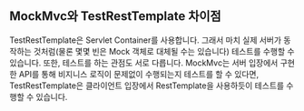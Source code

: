 ## MockMvc와 TestRestTemplate 차이점
TestRestTemplate은 Servlet Container를 사용합니다. 그래서 마치 실제 서버가 동작하는 것처럼(물론 몇몇 빈은 Mock 객체로 대체될 수는 있습니다)
테스트를 수행할 수 있습니다. 또한, 테스트를 하는 관점도 서로 다릅니다. 
MockMvc는 서버 입장에서 구현한 API를 통해 비지니스 로직이 문제없이 수행되는지 테스트를 할 수 있다면, 
TestRestTemplate은 클라이언트 입장에서 RestTemplate을 사용하듯이 테스트를 수행할 수 있습니다.